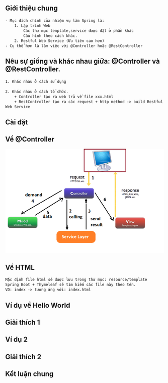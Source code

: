 ## Giới thiệu chung
    - Mục đích chính của nhiệm vụ làm Spring là:
        1. Lập trình Web
            Các thư mục template,service được đặt ở phần khác
            Cấu hình theo cách khác.
        2. Restful Web Service (Ưu tiên cao hơn)
    - Cụ thể hơn là làm việc với @Controller hoặc @RestController


## Nêu sự giống và khác nhau giữa: @Controller và @RestController.
    1. Khác nhau ở cách sử dụng

    2. Khác nhau ở cách tổ chức.
        + Controller tạo ra web trả về file xxx.html
        + RestController tạo ra các request + http method -> build Restful Web Service


## Cài đặt


## Về @Controller
![img.png](img.png)

## Về HTML
    Mặc định file html sẽ được lưu trong thư mục: resource/template
    Spring Boot + Thymeleaf sẽ tìm kiếm các file này theo tên.
    VD: index -> tương ứng với: index.html


## Ví dụ về Hello World


## Giải thích 1


## Ví dụ 2


## Giải thích 2


## Kết luận chung


